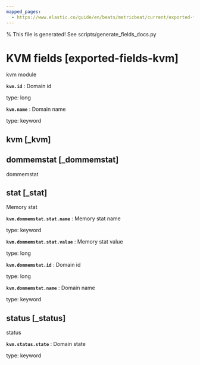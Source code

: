 ```yaml
---
mapped_pages:
  - https://www.elastic.co/guide/en/beats/metricbeat/current/exported-fields-kvm.html
---
```


% This file is generated! See scripts/generate_fields_docs.py

# KVM fields [exported-fields-kvm]

kvm module

**`kvm.id`**
:   Domain id

type: long


**`kvm.name`**
:   Domain name

type: keyword


## kvm [_kvm]



## dommemstat [_dommemstat]

dommemstat

## stat [_stat]

Memory stat

**`kvm.dommemstat.stat.name`**
:   Memory stat name

type: keyword


**`kvm.dommemstat.stat.value`**
:   Memory stat value

type: long


**`kvm.dommemstat.id`**
:   Domain id

type: long


**`kvm.dommemstat.name`**
:   Domain name

type: keyword


## status [_status]

status

**`kvm.status.state`**
:   Domain state

type: keyword



